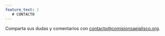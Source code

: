```yaml
---
feature_text: |
   # CONTACTO
---
```


Comparta sus dudas y comentarios con [contacto@comisionsaejalisco.org](contacto@comisionsaejalisco.org).





